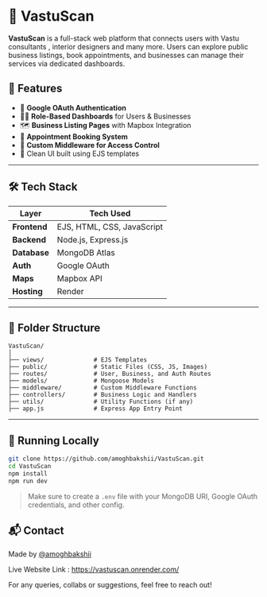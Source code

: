 
# 🧭 VastuScan

**VastuScan** is a full-stack web platform that connects users with Vastu consultants , interior designers and many more. Users can explore public business listings, book appointments, and businesses can manage their services via dedicated dashboards.

## 🚀 Features

- 🔐 **Google OAuth Authentication**
- 🧑‍💼 **Role-Based Dashboards** for Users & Businesses  
- 🗺️ **Business Listing Pages** with Mapbox Integration  
- 📅 **Appointment Booking System**  
- 🧠 **Custom Middleware for Access Control**
- 🎨 Clean UI built using EJS templates

---

## 🛠️ Tech Stack

| Layer        | Tech Used                      |
|-------------|---------------------------------|
| **Frontend** | EJS, HTML, CSS, JavaScript      |
| **Backend**  | Node.js, Express.js             |
| **Database** | MongoDB Atlas                   |
| **Auth**     | Google OAuth                    |
| **Maps**     | Mapbox API                      |
| **Hosting**  | Render                          |

---

## 📂 Folder Structure

```
VastuScan/
│
├── views/              # EJS Templates
├── public/             # Static Files (CSS, JS, Images)
├── routes/             # User, Business, and Auth Routes
├── models/             # Mongoose Models
├── middleware/         # Custom Middleware Functions
├── controllers/        # Business Logic and Handlers
├── utils/              # Utility Functions (if any)
├── app.js              # Express App Entry Point
```

---

## 🧪 Running Locally

```bash
git clone https://github.com/amoghbakshii/VastuScan.git
cd VastuScan
npm install
npm run dev
```

> Make sure to create a `.env` file with your MongoDB URI, Google OAuth credentials, and other config.



## 📬 Contact

Made by [@amoghbakshii](https://github.com/amoghbakshii) 

Live Website Link : https://vastuscan.onrender.com/ 

For any queries, collabs or suggestions, feel free to reach out!


